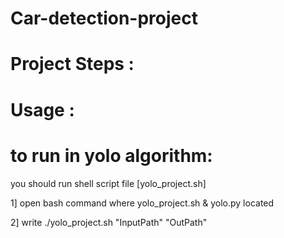 # Car-detection-project
# Project Steps :


# Usage :
# to run in yolo algorithm:
you should run shell script file [yolo_project.sh] 

1] open bash command where yolo_project.sh & yolo.py located

2] write ./yolo_project.sh "InputPath" "OutPath"  




